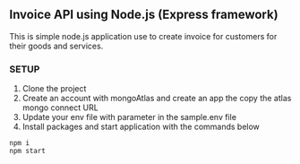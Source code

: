 ## Invoice API using Node.js (Express framework)
This is simple node.js application use to create invoice for customers  for their goods and services.


### SETUP 
1. Clone the project 
2. Create an account with mongoAtlas and create an app the copy the atlas mongo connect URL
3. Update your env file with parameter in the sample.env file
4. Install packages and start application with the commands below
```
npm i
npm start

```